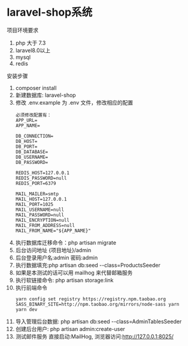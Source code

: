 # laravel-shop系统

项目环境要求
 1. php 大于 7.3
 2. laravel8.0以上
 3. mysql
 4. redis

安装步骤
 1. composer install
 2. 新建数据库: laravel-shop
 3. 修改 .env.example 为 .env 文件，修改相应的配置
    ````
    必须修改配置有：
    APP_URL=
    APP_NAME=
    
    DB_CONNECTION=
    DB_HOST=
    DB_PORT=
    DB_DATABASE=
    DB_USERNAME=
    DB_PASSWORD=
    
    REDIS_HOST=127.0.0.1
    REDIS_PASSWORD=null
    REDIS_PORT=6379
    
    MAIL_MAILER=smtp
    MAIL_HOST=127.0.0.1
    MAIL_PORT=1025
    MAIL_USERNAME=null
    MAIL_PASSWORD=null
    MAIL_ENCRYPTION=null
    MAIL_FROM_ADDRESS=null
    MAIL_FROM_NAME="${APP_NAME}"
    ````
 4. 执行数据库迁移命令：php artisan migrate
 5. 后台访问地址 {项目地址}/admin
 6. 后台登录用户名:admin 密码:admin
 7. 执行数据填充:php artisan db:seed --class=ProductsSeeder
 8. 如果是本测试的话可以用 mailhog 来代替邮箱服务
 9. 执行软链接命令: php artisan storage:link
 10. 执行前端命令
     ```
     yarn config set registry https://registry.npm.taobao.org
     SASS_BINARY_SITE=http://npm.taobao.org/mirrors/node-sass yarn
     yarn dev
     ```
 11. 导入管理后台数据: php artisan db:seed --class=AdminTablesSeeder
 12. 创建后台用户: php artisan admin:create-user
 13. 测试邮件服务 直接启动:MailHog, 浏览器访问:http://127.0.0.1:8025/
     
